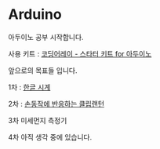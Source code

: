 # Arduino

<p>
  아두이노 공부 시작합니다.
  
  사용 키트 : [코딩어레이 - 스타터 키트 for 아두이노](https://smartstore.naver.com/arduinostory/products/4350766869) 
  
  앞으로의 목표들 입니다.
  
  1차 : [한글 시계](https://www.youtube.com/watch?v=3OnIf-UtNqs)
  
  2차 : [손동작에 반응하는 클립랜턴](https://smartstore.naver.com/kkfishingkk/products/4219999062?NaPm=ct%3Dk291ty3c%7Cci%3D178df26c540114de5ea9e95e4dbb2bdad08e5779%7Ctr%3Dsls%7Csn%3D578824%7Chk%3D1c025e51869aef9e3378813943a44f426b59312d)
  
  3차 미세먼지 측정기
  
  4차 아직 생각 중에 있습니다.
</p>
